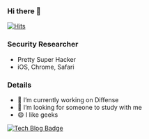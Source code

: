 ### Hi there 👋
[![Hits](https://hits.seeyoufarm.com/api/count/incr/badge.svg?url=https%3A%2F%2Fgithub.com%2Frls1004)](https://hits.seeyoufarm.com)

### Security Researcher
- Pretty Super Hacker
- iOS, Chrome, Safari

### Details
- 🔭 I’m currently working on Diffense
- 🤔 I’m looking for someone to study with me
- 😄 I like geeks


[![Tech Blog Badge](http://img.shields.io/badge/-Tech%20blog-FB5BC5?style=flat-square&logo=github&link=https://rls1004.github.io/)](https://rls1004.github.io/)

<!--
**rls1004/rls1004** is a ✨ _special_ ✨ repository because its `README.md` (this file) appears on your GitHub profile.

Here are some ideas to get you started:

- 🔭 I’m currently working on ...
- 🌱 I’m currently learning ...
- 👯 I’m looking to collaborate on ...
- 🤔 I’m looking for help with ...
- 💬 Ask me about ...
- 📫 How to reach me: ...
- 😄 Pronouns: ...
- ⚡ Fun fact: ...
-->
